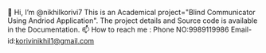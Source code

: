 👋 Hi, I’m @nikhilkorivi7
This is an Academical project="Blind Communicator Using Andriod Application".
The project details and Source code is available in the Documentation.
📫 How to reach me : Phone NO:9989119986 Email-id:korivinikhil1@gmail.com
